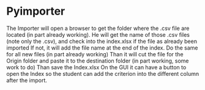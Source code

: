 # Pyimporter

The Importer will open a browser to get the folder where the .csv file are located (in part already working).
He will get the name of those .csv files (note only the .csv), and check into the index.xlsx if the file as already been imported
If not, it will add the file name at the end of the index. Do the same for all new files (in part already working)
Than it will cut the file for the Origin folder and paste it to the destination folder (in part working, some work to do)
Than save the Index.xlsx
On the GUI it can have a button to open the Index so the student can add the criterion into the different column after the import.
